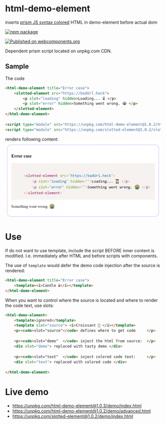 # html-demo-element
inserts [prism JS syntax colored](https://prismjs.com/) HTML in demo-element before actual dom

[![npm package](https://nodei.co/npm/html-demo-element.png?downloads=true&downloadRank=true&stars=true)](https://nodei.co/npm/html-demo-element/)

[![Published on webcomponents.org](https://img.shields.io/badge/webcomponents.org-published-blue.svg)](https://www.webcomponents.org/element/html-demo-element)

Dependent prism script located on unpkg.com CDN.

## Sample
The code
```html
<html-demo-element title="Error case">
    <slotted-element src="https://badUrl.heck">
        <p slot="loading" hidden>Loading... ⏳ </p>
        <p slot="error" hidden>Something went wrong. 😭 </p>
    </slotted-element>
</html-demo-element>

<script type="module" src="https://unpkg.com/html-demo-element@1.0.2/html-demo-element.js"></script>
<script type="module" src="https://unpkg.com/slotted-element@1.0.2/slotted-element.js"></script>
```

renders following content:
![screenshot](screenshot.png?raw=true "Title")

# Use
If do not want to use template, include the script BEFORE inner content is modified. I.e. immediately after HTML and before scripts with components.

The use of `template` would defer the demo code injection after the source is rendered:
```html
<html-demo-element title="Error case">
    <template><i>Candle 🕯️</i></template>
</html-demo-element>
```

When you want to control where the source is located and where to render the code text, use slots:
```html
<html-demo-element>
    <template>ignored</template>
    <template slot="source"> <i>Croissant 🥐️ </i></template>
    <p><code>slot="source"</code> defines where to get code     </p>

    <p><code>slot="demo"  </code> inject the html from source:  </p>
    <div slot="demo"> replaced with tasty demo </div>

    <p><code>slot="text"  </code> inject colored code text:     </p>
    <div slot="text"> replaced with colored code </div>

</html-demo-element>
```

# Live demo
* https://unpkg.com/html-demo-element@1.0.3/demo/index.html
* https://unpkg.com/html-demo-element@1.0.2/demo/advanced.html
* https://unpkg.com/slotted-element@1.0.2/demo/index.html
